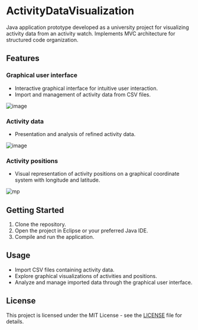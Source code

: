 # ActivityDataVisualization

Java application prototype developed as a university project for visualizing activity data from an activity watch. Implements MVC architecture for structured code organization.

## Features

### Graphical user interface
- Interactive graphical interface for intuitive user interaction.
- Import and management of activity data from CSV files.

  
![image](https://github.com/user-attachments/assets/8d77bf70-a015-4fd7-a692-edb75cefe165)


### Activity data
- Presentation and analysis of refined activity data.
  
![image](https://github.com/user-attachments/assets/4bae47ed-1e59-415e-82e1-0be846ef4d71)


### Activity positions
- Visual representation of activity positions on a graphical coordinate system with longitude and latitude.
  
![mp](https://github.com/user-attachments/assets/7e86eb97-724e-4380-b4bd-4625945b74df)


## Getting Started

1. Clone the repository.
2. Open the project in Eclipse or your preferred Java IDE.
3. Compile and run the application.

## Usage

- Import CSV files containing activity data.
- Explore graphical visualizations of activities and positions.
- Analyze and manage imported data through the graphical user interface.

## License

This project is licensed under the MIT License - see the [LICENSE](LICENSE) file for details.
